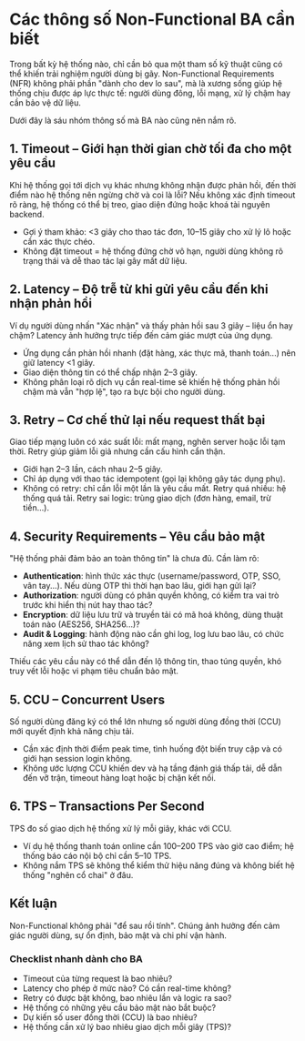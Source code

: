 # Các thông số Non-Functional BA cần biết

Trong bất kỳ hệ thống nào, chỉ cần bỏ qua một tham số kỹ thuật cũng có thể khiến trải nghiệm người dùng bị gãy. Non-Functional Requirements (NFR) không phải phần "dành cho dev lo sau", mà là xương sống giúp hệ thống chịu được áp lực thực tế: người dùng đông, lỗi mạng, xử lý chậm hay cần bảo vệ dữ liệu.

Dưới đây là sáu nhóm thông số mà BA nào cũng nên nắm rõ.

## 1. Timeout – Giới hạn thời gian chờ tối đa cho một yêu cầu
Khi hệ thống gọi tới dịch vụ khác nhưng không nhận được phản hồi, đến thời điểm nào hệ thống nên ngừng chờ và coi là lỗi? Nếu không xác định timeout rõ ràng, hệ thống có thể bị treo, giao diện đứng hoặc khoá tài nguyên backend.

* Gợi ý tham khảo: <3 giây cho thao tác đơn, 10–15 giây cho xử lý lô hoặc cần xác thực chéo.
* Không đặt timeout = hệ thống đứng chờ vô hạn, người dùng không rõ trạng thái và dễ thao tác lại gây mất dữ liệu.

## 2. Latency – Độ trễ từ khi gửi yêu cầu đến khi nhận phản hồi
Ví dụ người dùng nhấn "Xác nhận" và thấy phản hồi sau 3 giây – liệu ổn hay chậm? Latency ảnh hưởng trực tiếp đến cảm giác mượt của ứng dụng.

* Ứng dụng cần phản hồi nhanh (đặt hàng, xác thực mã, thanh toán...) nên giữ latency <1 giây.
* Giao diện thông tin có thể chấp nhận 2–3 giây.
* Không phân loại rõ dịch vụ cần real-time sẽ khiến hệ thống phản hồi chậm mà vẫn "hợp lệ", tạo ra bực bội cho người dùng.

## 3. Retry – Cơ chế thử lại nếu request thất bại
Giao tiếp mạng luôn có xác suất lỗi: mất mạng, nghẽn server hoặc lỗi tạm thời. Retry giúp giảm lỗi giả nhưng cần cấu hình cẩn thận.

* Giới hạn 2–3 lần, cách nhau 2–5 giây.
* Chỉ áp dụng với thao tác idempotent (gọi lại không gây tác dụng phụ).
* Không có retry: chỉ cần lỗi một lần là yêu cầu mất. Retry quá nhiều: hệ thống quá tải. Retry sai logic: trùng giao dịch (đơn hàng, email, trừ tiền...).

## 4. Security Requirements – Yêu cầu bảo mật
"Hệ thống phải đảm bảo an toàn thông tin" là chưa đủ. Cần làm rõ:

* **Authentication**: hình thức xác thực (username/password, OTP, SSO, vân tay...). Nếu dùng OTP thì thời hạn bao lâu, giới hạn gửi lại?
* **Authorization**: người dùng có phân quyền không, có kiểm tra vai trò trước khi hiển thị nút hay thao tác?
* **Encryption**: dữ liệu lưu trữ và truyền tải có mã hoá không, dùng thuật toán nào (AES256, SHA256...)?
* **Audit & Logging**: hành động nào cần ghi log, log lưu bao lâu, có chức năng xem lịch sử thao tác không?

Thiếu các yêu cầu này có thể dẫn đến lộ thông tin, thao túng quyền, khó truy vết lỗi hoặc vi phạm tiêu chuẩn bảo mật.

## 5. CCU – Concurrent Users
Số người dùng đăng ký có thể lớn nhưng số người dùng đồng thời (CCU) mới quyết định khả năng chịu tải.

* Cần xác định thời điểm peak time, tình huống đột biến truy cập và có giới hạn session login không.
* Không ước lượng CCU khiến dev và hạ tầng đánh giá thấp tải, dễ dẫn đến vỡ trận, timeout hàng loạt hoặc bị chặn kết nối.

## 6. TPS – Transactions Per Second
TPS đo số giao dịch hệ thống xử lý mỗi giây, khác với CCU.

* Ví dụ hệ thống thanh toán online cần 100–200 TPS vào giờ cao điểm; hệ thống báo cáo nội bộ chỉ cần 5–10 TPS.
* Không nắm TPS sẽ không thể kiểm thử hiệu năng đúng và không biết hệ thống "nghẽn cổ chai" ở đâu.

## Kết luận
Non-Functional không phải "để sau rồi tính". Chúng ảnh hưởng đến cảm giác người dùng, sự ổn định, bảo mật và chi phí vận hành.

### Checklist nhanh dành cho BA
- Timeout của từng request là bao nhiêu?
- Latency cho phép ở mức nào? Có cần real-time không?
- Retry có được bật không, bao nhiêu lần và logic ra sao?
- Hệ thống có những yêu cầu bảo mật nào bắt buộc?
- Dự kiến số user đồng thời (CCU) là bao nhiêu?
- Hệ thống cần xử lý bao nhiêu giao dịch mỗi giây (TPS)?

